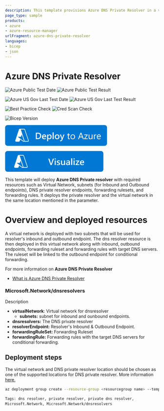 ```yaml
---
description: This template provisions Azure DNS Private Resolver in a virtual network with required forwarding ruleset and rules. It creates a new virtual network with two subnets, and deploy Azure DNS Private Resolver in this VNET.
page_type: sample
products:
- azure
- azure-resource-manager
urlFragment: azure-dns-private-resolver
languages:
- bicep
- json
---
```

# Azure DNS Private Resolver

![Azure Public Test Date](https://azurequickstartsservice.blob.core.windows.net/badges/quickstarts/microsoft.network/azure-dns-private-resolver/PublicLastTestDate.svg)
![Azure Public Test Result](https://azurequickstartsservice.blob.core.windows.net/badges/quickstarts/microsoft.network/azure-dns-private-resolver/PublicDeployment.svg)

![Azure US Gov Last Test Date](https://azurequickstartsservice.blob.core.windows.net/badges/quickstarts/microsoft.network/azure-dns-private-resolver/FairfaxLastTestDate.svg)
![Azure US Gov Last Test Result](https://azurequickstartsservice.blob.core.windows.net/badges/quickstarts/microsoft.network/azure-dns-private-resolver/FairfaxDeployment.svg)

![Best Practice Check](https://azurequickstartsservice.blob.core.windows.net/badges/quickstarts/microsoft.network/azure-dns-private-resolver/BestPracticeResult.svg)
![Cred Scan Check](https://azurequickstartsservice.blob.core.windows.net/badges/quickstarts/microsoft.network/azure-dns-private-resolver/CredScanResult.svg)

![Bicep Version](https://azurequickstartsservice.blob.core.windows.net/badges/quickstarts/microsoft.network/azure-dns-private-resolver/BicepVersion.svg)

[![Deploy To Azure](https://raw.githubusercontent.com/Azure/azure-quickstart-templates/master/1-CONTRIBUTION-GUIDE/images/deploytoazure.svg?sanitize=true)](https://portal.azure.com/#create/Microsoft.Template/uri/https%3A%2F%2Fraw.githubusercontent.com%2FAzure%2Fazure-quickstart-templates%2Fmaster%2Fquickstarts%2Fmicrosoft.network%2Fazure-dns-private-resolver%2Fazuredeploy.json)

[![Visualize](https://raw.githubusercontent.com/Azure/azure-quickstart-templates/master/1-CONTRIBUTION-GUIDE/images/visualizebutton.svg?sanitize=true)](http://armviz.io/#/?load=https%3A%2F%2Fraw.githubusercontent.com%2FAzure%2Fazure-quickstart-templates%2Fmaster%2Fquickstarts%2Fmicrosoft.network%2Fazure-dns-private-resolver%2Fazuredeploy.json)

This template will deploy **Azure DNS Private resolver** with required resources such as Virtual Network, subnets (for Inbound and Outbound endpoints), DNS private resolver endpoints, forwarding rulesets, and forwarding rules. It deploys the private resolver and the virtual network in the same location mentioned in the parameter.

# Overview and deployed resources

A virtual network is deployed with two subnets that will be used for resolver's inbound and outbound endpoint. The dns resolver resource is then deployed in this virtual network along with inbound, outbound endpoints, forwarding ruleset and forwarding rules with target DNS servers. The ruleset will be linked to the outbound endpoint for conditional forwarding.

For more information on **Azure DNS Private Resolver**
- [What is Azure DNS Private Resolver](https://docs.microsoft.com/azure/dns/dns-private-resolver-overview)

### Microsoft.Network/dnsresolvers

Description
- **virtualNetwork**: Virtual network for dnsresolver
    -  **subnets:** subnet for inbound and ounbound endpoints.
- **dnsresolvers:** The DNS private resolver
- **resolverEndpoint:** Resolver's Inbound & Outbound Endpoint.
- **forwardingRuleSet:** Forwarding Ruleset
- **forwardingRule:** Forwarding rules with the target DNS servers for conditional forwarding.

## Deployment steps

The virtual network and DNS private resolver location should be chosen as one of the supported locations for DNS private resolver. More information [here.](https://docs.microsoft.com/azure/dns/dns-private-resolver-overview#regional-availability)
```Bash
az deployment group create --resource-group <resourcegroup name> --template-file <bicep file location>
```

`Tags: dns resolver, private resolver, private dns resolver, Microsoft.Network, Microsoft.Network/dnsresolvers`